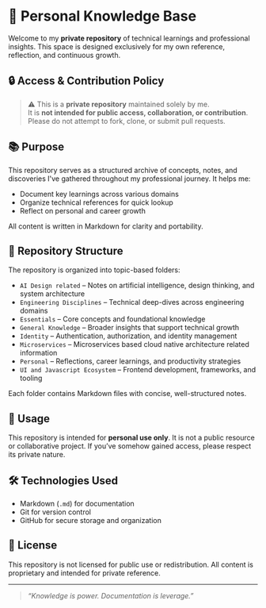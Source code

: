 # 🧠 Personal Knowledge Base

Welcome to my **private repository** of technical learnings and professional insights. This space is designed exclusively for my own reference, reflection, and continuous growth.

## 🔒 Access & Contribution Policy

> ⚠️ This is a **private repository** maintained solely by me.  
> It is **not intended for public access, collaboration, or contribution**.  
> Please do not attempt to fork, clone, or submit pull requests.

## 📚 Purpose

This repository serves as a structured archive of concepts, notes, and discoveries I've gathered throughout my professional journey. It helps me:

- Document key learnings across various domains
- Organize technical references for quick lookup
- Reflect on personal and career growth

All content is written in Markdown for clarity and portability.

## 📁 Repository Structure

The repository is organized into topic-based folders:

- `AI Design related` – Notes on artificial intelligence, design thinking, and system architecture
- `Engineering Disciplines` – Technical deep-dives across engineering domains
- `Essentials` – Core concepts and foundational knowledge
- `General Knowledge` – Broader insights that support technical growth
- `Identity` – Authentication, authorization, and identity management
- `Microservices` – Microservices based cloud native architecture related information
- `Personal` – Reflections, career learnings, and productivity strategies
- `UI and Javascript Ecosystem` – Frontend development, frameworks, and tooling

Each folder contains Markdown files with concise, well-structured notes.

## 🚀 Usage

This repository is intended for **personal use only**. It is not a public resource or collaborative project. If you’ve somehow gained access, please respect its private nature.

## 🛠️ Technologies Used

- Markdown (`.md`) for documentation
- Git for version control
- GitHub for secure storage and organization

## 📌 License

This repository is not licensed for public use or redistribution. All content is proprietary and intended for private reference.

---

> _“Knowledge is power. Documentation is leverage.”_

